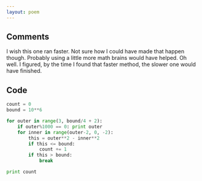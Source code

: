 ```yaml
---
layout: poem
---
```


## Comments

I wish this one ran faster. Not sure how I could have made that happen though.
Probably using a little more math brains would have helped. Oh well. I figured,
by the time I found that faster method, the slower one would have finished.

## Code

```python
count = 0
bound = 10**6

for outer in range(3, bound/4 + 2):
	if outer%1000 == 0: print outer
	for inner in range(outer-2, 0, -2):
		this = outer**2 - inner**2
		if this <= bound:
			count += 1
		if this > bound:
			break

print count
```
